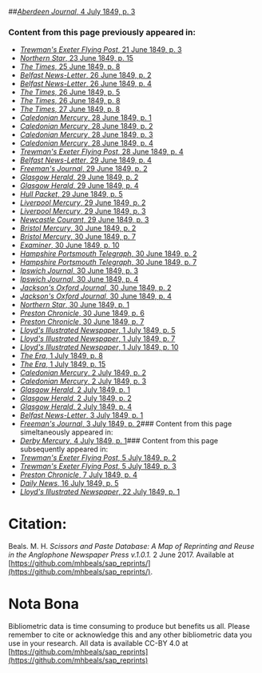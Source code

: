 ##[*Aberdeen Journal*, 4 July 1849, p. 3](https://mhbeals.github.io/sap_html/Aberdeen-Journal/Aberdeen-Journal-4-July-1849-p-3)

### Content from this page previously appeared in:
+ [*Trewman's Exeter Flying Post*, 21 June 1849, p. 3](https://mhbeals.github.io/sap_html/Trewman's-Exeter-Flying-Post/Trewman's-Exeter-Flying-Post-21-June-1849-p-3)
+ [*Northern Star*, 23 June 1849, p. 15](https://mhbeals.github.io/sap_html/Northern-Star/Northern-Star-23-June-1849-p-15)
+ [*The Times*, 25 June 1849, p. 8](https://mhbeals.github.io/sap_html/The-Times/The-Times-25-June-1849-p-8)
+ [*Belfast News-Letter*, 26 June 1849, p. 2](https://mhbeals.github.io/sap_html/Belfast-News-Letter/Belfast-News-Letter-26-June-1849-p-2)
+ [*Belfast News-Letter*, 26 June 1849, p. 4](https://mhbeals.github.io/sap_html/Belfast-News-Letter/Belfast-News-Letter-26-June-1849-p-4)
+ [*The Times*, 26 June 1849, p. 5](https://mhbeals.github.io/sap_html/The-Times/The-Times-26-June-1849-p-5)
+ [*The Times*, 26 June 1849, p. 8](https://mhbeals.github.io/sap_html/The-Times/The-Times-26-June-1849-p-8)
+ [*The Times*, 27 June 1849, p. 8](https://mhbeals.github.io/sap_html/The-Times/The-Times-27-June-1849-p-8)
+ [*Caledonian Mercury*, 28 June 1849, p. 1](https://mhbeals.github.io/sap_html/Caledonian-Mercury/Caledonian-Mercury-28-June-1849-p-1)
+ [*Caledonian Mercury*, 28 June 1849, p. 2](https://mhbeals.github.io/sap_html/Caledonian-Mercury/Caledonian-Mercury-28-June-1849-p-2)
+ [*Caledonian Mercury*, 28 June 1849, p. 3](https://mhbeals.github.io/sap_html/Caledonian-Mercury/Caledonian-Mercury-28-June-1849-p-3)
+ [*Caledonian Mercury*, 28 June 1849, p. 4](https://mhbeals.github.io/sap_html/Caledonian-Mercury/Caledonian-Mercury-28-June-1849-p-4)
+ [*Trewman's Exeter Flying Post*, 28 June 1849, p. 4](https://mhbeals.github.io/sap_html/Trewman's-Exeter-Flying-Post/Trewman's-Exeter-Flying-Post-28-June-1849-p-4)
+ [*Belfast News-Letter*, 29 June 1849, p. 4](https://mhbeals.github.io/sap_html/Belfast-News-Letter/Belfast-News-Letter-29-June-1849-p-4)
+ [*Freeman's Journal*, 29 June 1849, p. 2](https://mhbeals.github.io/sap_html/Freeman's-Journal/Freeman's-Journal-29-June-1849-p-2)
+ [*Glasgow Herald*, 29 June 1849, p. 2](https://mhbeals.github.io/sap_html/Glasgow-Herald/Glasgow-Herald-29-June-1849-p-2)
+ [*Glasgow Herald*, 29 June 1849, p. 4](https://mhbeals.github.io/sap_html/Glasgow-Herald/Glasgow-Herald-29-June-1849-p-4)
+ [*Hull Packet*, 29 June 1849, p. 5](https://mhbeals.github.io/sap_html/Hull-Packet/Hull-Packet-29-June-1849-p-5)
+ [*Liverpool Mercury*, 29 June 1849, p. 2](https://mhbeals.github.io/sap_html/Liverpool-Mercury/Liverpool-Mercury-29-June-1849-p-2)
+ [*Liverpool Mercury*, 29 June 1849, p. 3](https://mhbeals.github.io/sap_html/Liverpool-Mercury/Liverpool-Mercury-29-June-1849-p-3)
+ [*Newcastle Courant*, 29 June 1849, p. 3](https://mhbeals.github.io/sap_html/Newcastle-Courant/Newcastle-Courant-29-June-1849-p-3)
+ [*Bristol Mercury*, 30 June 1849, p. 2](https://mhbeals.github.io/sap_html/Bristol-Mercury/Bristol-Mercury-30-June-1849-p-2)
+ [*Bristol Mercury*, 30 June 1849, p. 7](https://mhbeals.github.io/sap_html/Bristol-Mercury/Bristol-Mercury-30-June-1849-p-7)
+ [*Examiner*, 30 June 1849, p. 10](https://mhbeals.github.io/sap_html/Examiner/Examiner-30-June-1849-p-10)
+ [*Hampshire Portsmouth Telegraph*, 30 June 1849, p. 2](https://mhbeals.github.io/sap_html/Hampshire-Portsmouth-Telegraph/Hampshire-Portsmouth-Telegraph-30-June-1849-p-2)
+ [*Hampshire Portsmouth Telegraph*, 30 June 1849, p. 7](https://mhbeals.github.io/sap_html/Hampshire-Portsmouth-Telegraph/Hampshire-Portsmouth-Telegraph-30-June-1849-p-7)
+ [*Ipswich Journal*, 30 June 1849, p. 3](https://mhbeals.github.io/sap_html/Ipswich-Journal/Ipswich-Journal-30-June-1849-p-3)
+ [*Ipswich Journal*, 30 June 1849, p. 4](https://mhbeals.github.io/sap_html/Ipswich-Journal/Ipswich-Journal-30-June-1849-p-4)
+ [*Jackson's Oxford Journal*, 30 June 1849, p. 2](https://mhbeals.github.io/sap_html/Jackson's-Oxford-Journal/Jackson's-Oxford-Journal-30-June-1849-p-2)
+ [*Jackson's Oxford Journal*, 30 June 1849, p. 4](https://mhbeals.github.io/sap_html/Jackson's-Oxford-Journal/Jackson's-Oxford-Journal-30-June-1849-p-4)
+ [*Northern Star*, 30 June 1849, p. 1](https://mhbeals.github.io/sap_html/Northern-Star/Northern-Star-30-June-1849-p-1)
+ [*Preston Chronicle*, 30 June 1849, p. 6](https://mhbeals.github.io/sap_html/Preston-Chronicle/Preston-Chronicle-30-June-1849-p-6)
+ [*Preston Chronicle*, 30 June 1849, p. 7](https://mhbeals.github.io/sap_html/Preston-Chronicle/Preston-Chronicle-30-June-1849-p-7)
+ [*Lloyd's Illustrated Newspaper*, 1 July 1849, p. 5](https://mhbeals.github.io/sap_html/Lloyd's-Illustrated-Newspaper/Lloyd's-Illustrated-Newspaper-1-July-1849-p-5)
+ [*Lloyd's Illustrated Newspaper*, 1 July 1849, p. 7](https://mhbeals.github.io/sap_html/Lloyd's-Illustrated-Newspaper/Lloyd's-Illustrated-Newspaper-1-July-1849-p-7)
+ [*Lloyd's Illustrated Newspaper*, 1 July 1849, p. 10](https://mhbeals.github.io/sap_html/Lloyd's-Illustrated-Newspaper/Lloyd's-Illustrated-Newspaper-1-July-1849-p-10)
+ [*The Era*, 1 July 1849, p. 8](https://mhbeals.github.io/sap_html/The-Era/The-Era-1-July-1849-p-8)
+ [*The Era*, 1 July 1849, p. 15](https://mhbeals.github.io/sap_html/The-Era/The-Era-1-July-1849-p-15)
+ [*Caledonian Mercury*, 2 July 1849, p. 2](https://mhbeals.github.io/sap_html/Caledonian-Mercury/Caledonian-Mercury-2-July-1849-p-2)
+ [*Caledonian Mercury*, 2 July 1849, p. 3](https://mhbeals.github.io/sap_html/Caledonian-Mercury/Caledonian-Mercury-2-July-1849-p-3)
+ [*Glasgow Herald*, 2 July 1849, p. 1](https://mhbeals.github.io/sap_html/Glasgow-Herald/Glasgow-Herald-2-July-1849-p-1)
+ [*Glasgow Herald*, 2 July 1849, p. 2](https://mhbeals.github.io/sap_html/Glasgow-Herald/Glasgow-Herald-2-July-1849-p-2)
+ [*Glasgow Herald*, 2 July 1849, p. 4](https://mhbeals.github.io/sap_html/Glasgow-Herald/Glasgow-Herald-2-July-1849-p-4)
+ [*Belfast News-Letter*, 3 July 1849, p. 1](https://mhbeals.github.io/sap_html/Belfast-News-Letter/Belfast-News-Letter-3-July-1849-p-1)
+ [*Freeman's Journal*, 3 July 1849, p. 2](https://mhbeals.github.io/sap_html/Freeman's-Journal/Freeman's-Journal-3-July-1849-p-2)### Content from this page simeltaneously appeared in:
+ [*Derby Mercury*, 4 July 1849, p. 1](https://mhbeals.github.io/sap_html/Derby-Mercury/Derby-Mercury-4-July-1849-p-1)### Content from this page subsequently appeared in:
+ [*Trewman's Exeter Flying Post*, 5 July 1849, p. 2](https://mhbeals.github.io/sap_html/Trewman's-Exeter-Flying-Post/Trewman's-Exeter-Flying-Post-5-July-1849-p-2)
+ [*Trewman's Exeter Flying Post*, 5 July 1849, p. 3](https://mhbeals.github.io/sap_html/Trewman's-Exeter-Flying-Post/Trewman's-Exeter-Flying-Post-5-July-1849-p-3)
+ [*Preston Chronicle*, 7 July 1849, p. 4](https://mhbeals.github.io/sap_html/Preston-Chronicle/Preston-Chronicle-7-July-1849-p-4)
+ [*Daily News*, 16 July 1849, p. 5](https://mhbeals.github.io/sap_html/Daily-News/Daily-News-16-July-1849-p-5)
+ [*Lloyd's Illustrated Newspaper*, 22 July 1849, p. 1](https://mhbeals.github.io/sap_html/Lloyd's-Illustrated-Newspaper/Lloyd's-Illustrated-Newspaper-22-July-1849-p-1)
                    
# Citation: 

Beals. M. H. *Scissors and Paste Database: A Map of Reprinting and Reuse in the Anglophone Newspaper Press v.1.0.1.* 2 June 2017. Available at [https://github.com/mhbeals/sap_reprints/](https://github.com/mhbeals/sap_reprints/). 
                    
# Nota Bona

Bibliometric data is time consuming to produce but benefits us all. Please remember to cite or acknowledge this and any other bibliometric data you use in your research. All data is available CC-BY 4.0 at [https://github.com/mhbeals/sap_reprints](https://github.com/mhbeals/sap_reprints)
